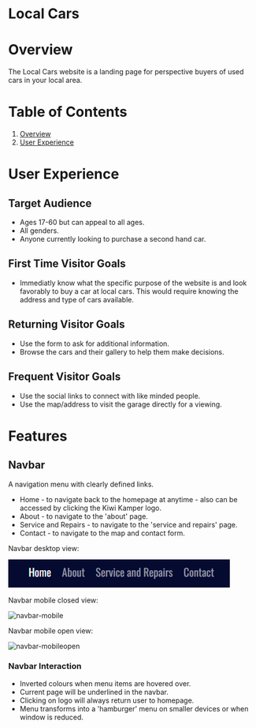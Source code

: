 # Local Cars

# Overview
The Local Cars website is a landing page for perspective buyers of used cars in your local area.

# Table of Contents

1. [Overview](#overview)
1. [User Experience](#user-experience)

# User Experience

## Target Audience

- Ages 17-60 but can appeal to all ages.
- All genders.
- Anyone currently looking to purchase a second hand car. 

## First Time Visitor Goals

- Immediatly know what the specific purpose of the website is and look favorably to buy a car at local cars. This would require knowing the address and type of cars available. 

## Returning Visitor Goals

- Use the form to ask for additional information. 
- Browse the cars and their gallery to help them make decisions.

## Frequent Visitor Goals

- Use the social links to connect with like minded people.
- Use the map/address to visit the garage directly for a viewing.

# Features

## Navbar

A navigation menu with clearly defined links.
- Home - to navigate back to the homepage at anytime - also can be accessed by clicking the Kiwi Kamper logo.
- About - to navigate to the 'about' page.
- Service and Repairs - to navigate to the 'service and repairs' page. 
- Contact - to navigate to the map and contact form.

Navbar desktop view:

![navbar-web](documentation/navbar-web.PNG)

Navbar mobile closed view:

![navbar-mobile](documentation/navbar-mobileclose.PNG)

Navbar mobile open view:

![navbar-mobileopen](documentation/navbar-mobileopen.PNG)

### Navbar Interaction

- Inverted colours when menu items are hovered over.
- Current page will be underlined in the navbar.
- Clicking on logo will always return user to homepage.
- Menu transforms into a 'hamburger' menu on smaller devices or when window is reduced.